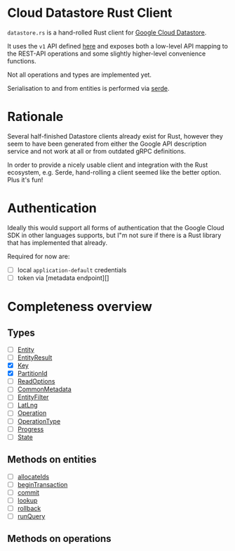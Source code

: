 Cloud Datastore Rust Client
===========================

`datastore.rs` is a hand-rolled Rust client for [Google Cloud Datastore][].

It uses the `v1` API defined [here][] and exposes both a low-level API mapping
to the REST-API operations and some slightly higher-level convenience functions.

Not all operations and types are implemented yet.

Serialisation to and from entities is performed via [serde]().

# Rationale

Several half-finished Datastore clients already exist for Rust, however they seem to have been generated from either the
Google API description service and not work at all or from outdated gRPC definitions.

In order to provide a nicely usable client and integration with the Rust ecosystem, e.g. Serde, hand-rolling a client
seemed like the better option. Plus it's fun!

# Authentication

Ideally this would support all forms of authentication that the Google Cloud SDK
in other languages supports, but I"m not sure if there is a Rust library that has
implemented that already.

Required for now are:

* [ ] local `application-default` credentials
* [ ] token via [metadata endpoint][]
 
# Completeness overview
 
## Types

* [ ] [Entity](https://cloud.google.com/datastore/docs/reference/rest/v1/Entity)
* [ ] [EntityResult](https://cloud.google.com/datastore/docs/reference/rest/v1/EntityResult)
* [x] [Key](https://cloud.google.com/datastore/docs/reference/rest/v1/Key)
* [x] [PartitionId](https://cloud.google.com/datastore/docs/reference/rest/v1/PartitionId)
* [ ] [ReadOptions](https://cloud.google.com/datastore/docs/reference/rest/v1/ReadOptions)
* [ ] [CommonMetadata](https://cloud.google.com/datastore/docs/reference/rest/Shared.Types/CommonMetadata)
* [ ] [EntityFilter](https://cloud.google.com/datastore/docs/reference/rest/Shared.Types/EntityFilter)
* [ ] [LatLng](https://cloud.google.com/datastore/docs/reference/rest/Shared.Types/LatLng)
* [ ] [Operation](https://cloud.google.com/datastore/docs/reference/rest/Shared.Types/Operation)
* [ ] [OperationType](https://cloud.google.com/datastore/docs/reference/rest/Shared.Types/OperationType)
* [ ] [Progress](https://cloud.google.com/datastore/docs/reference/rest/Shared.Types/Progress)
* [ ] [State](https://cloud.google.com/datastore/docs/reference/rest/Shared.Types/State)

## Methods on entities

* [ ] [allocateIds](https://cloud.google.com/datastore/docs/reference/rest/v1/projects/allocateIds)
* [ ] [beginTransaction](https://cloud.google.com/datastore/docs/reference/rest/v1/projects/beginTransaction)
* [ ] [commit](https://cloud.google.com/datastore/docs/reference/rest/v1/projects/commit)
* [ ] [lookup](https://cloud.google.com/datastore/docs/reference/rest/v1/projects/lookup)
* [ ] [rollback](https://cloud.google.com/datastore/docs/reference/rest/v1/projects/rollback)
* [ ] [runQuery](https://cloud.google.com/datastore/docs/reference/rest/v1/projects/runQuery)

## Methods on operations

[Google Cloud Datastore]: https://cloud.google.com/datastore/
[here]: https://cloud.google.com/datastore/docs/reference/rest/
[serde]: https://serde.rs/
[metadata-endpoint]: https://cloud.google.com/compute/docs/storing-retrieving-metadata
